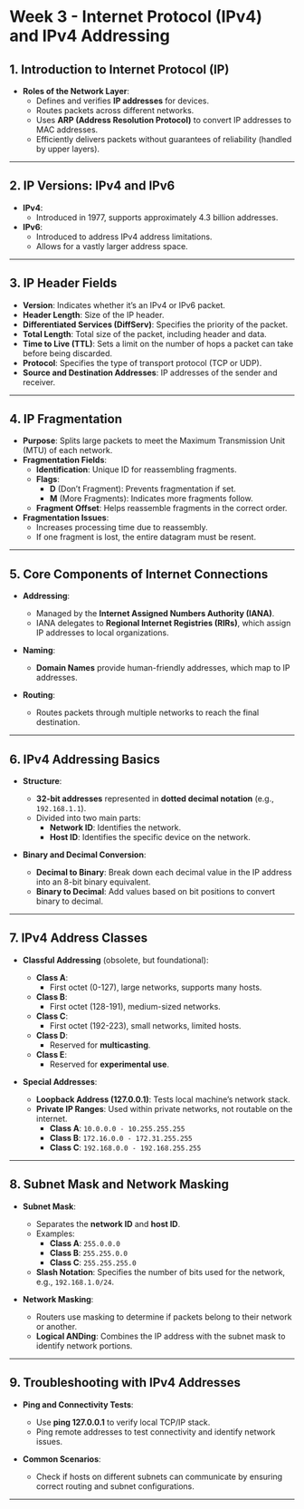# Week 3 - Internet Protocol (IPv4) and IPv4 Addressing

## 1. Introduction to Internet Protocol (IP)
- **Roles of the Network Layer**:
  - Defines and verifies **IP addresses** for devices.
  - Routes packets across different networks.
  - Uses **ARP (Address Resolution Protocol)** to convert IP addresses to MAC addresses.
  - Efficiently delivers packets without guarantees of reliability (handled by upper layers).

---

## 2. IP Versions: IPv4 and IPv6
- **IPv4**: 
  - Introduced in 1977, supports approximately 4.3 billion addresses.
- **IPv6**:
  - Introduced to address IPv4 address limitations.
  - Allows for a vastly larger address space.

---

## 3. IP Header Fields
- **Version**: Indicates whether it’s an IPv4 or IPv6 packet.
- **Header Length**: Size of the IP header.
- **Differentiated Services (DiffServ)**: Specifies the priority of the packet.
- **Total Length**: Total size of the packet, including header and data.
- **Time to Live (TTL)**: Sets a limit on the number of hops a packet can take before being discarded.
- **Protocol**: Specifies the type of transport protocol (TCP or UDP).
- **Source and Destination Addresses**: IP addresses of the sender and receiver.

---

## 4. IP Fragmentation
- **Purpose**: Splits large packets to meet the Maximum Transmission Unit (MTU) of each network.
- **Fragmentation Fields**:
  - **Identification**: Unique ID for reassembling fragments.
  - **Flags**:
    - **D** (Don’t Fragment): Prevents fragmentation if set.
    - **M** (More Fragments): Indicates more fragments follow.
  - **Fragment Offset**: Helps reassemble fragments in the correct order.
- **Fragmentation Issues**:
  - Increases processing time due to reassembly.
  - If one fragment is lost, the entire datagram must be resent.

---

## 5. Core Components of Internet Connections
- **Addressing**:
  - Managed by the **Internet Assigned Numbers Authority (IANA)**.
  - IANA delegates to **Regional Internet Registries (RIRs)**, which assign IP addresses to local organizations.
  
- **Naming**: 
  - **Domain Names** provide human-friendly addresses, which map to IP addresses.

- **Routing**: 
  - Routes packets through multiple networks to reach the final destination.

---

## 6. IPv4 Addressing Basics
- **Structure**:
  - **32-bit addresses** represented in **dotted decimal notation** (e.g., `192.168.1.1`).
  - Divided into two main parts:
    - **Network ID**: Identifies the network.
    - **Host ID**: Identifies the specific device on the network.

- **Binary and Decimal Conversion**:
  - **Decimal to Binary**: Break down each decimal value in the IP address into an 8-bit binary equivalent.
  - **Binary to Decimal**: Add values based on bit positions to convert binary to decimal.

---

## 7. IPv4 Address Classes
- **Classful Addressing** (obsolete, but foundational):
  - **Class A**: 
    - First octet (0-127), large networks, supports many hosts.
  - **Class B**: 
    - First octet (128-191), medium-sized networks.
  - **Class C**: 
    - First octet (192-223), small networks, limited hosts.
  - **Class D**: 
    - Reserved for **multicasting**.
  - **Class E**: 
    - Reserved for **experimental use**.

- **Special Addresses**:
  - **Loopback Address (127.0.0.1)**: Tests local machine’s network stack.
  - **Private IP Ranges**: Used within private networks, not routable on the internet.
    - **Class A**: `10.0.0.0 - 10.255.255.255`
    - **Class B**: `172.16.0.0 - 172.31.255.255`
    - **Class C**: `192.168.0.0 - 192.168.255.255`

---

## 8. Subnet Mask and Network Masking
- **Subnet Mask**:
  - Separates the **network ID** and **host ID**.
  - Examples:
    - **Class A**: `255.0.0.0`
    - **Class B**: `255.255.0.0`
    - **Class C**: `255.255.255.0`
  - **Slash Notation**: Specifies the number of bits used for the network, e.g., `192.168.1.0/24`.

- **Network Masking**:
  - Routers use masking to determine if packets belong to their network or another.
  - **Logical ANDing**: Combines the IP address with the subnet mask to identify network portions.

---

## 9. Troubleshooting with IPv4 Addresses
- **Ping and Connectivity Tests**:
  - Use **ping 127.0.0.1** to verify local TCP/IP stack.
  - Ping remote addresses to test connectivity and identify network issues.

- **Common Scenarios**:
  - Check if hosts on different subnets can communicate by ensuring correct routing and subnet configurations.

---
